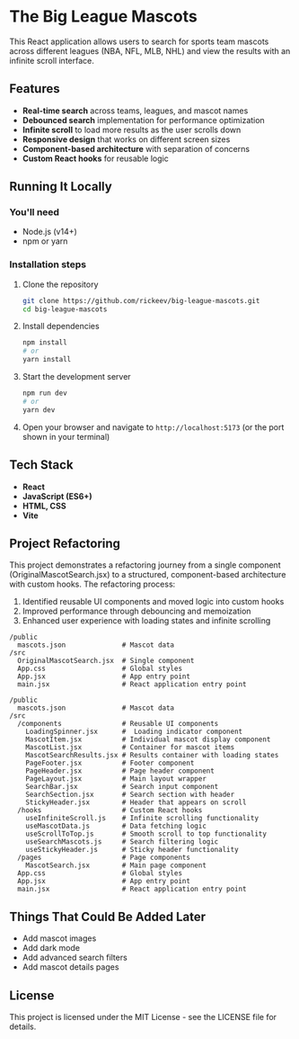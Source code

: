 # The Big League Mascots

This React application allows users to search for sports team mascots across different leagues (NBA, NFL, MLB, NHL) and view the results with an infinite scroll interface. 

## Features

- **Real-time search** across teams, leagues, and mascot names
- **Debounced search** implementation for performance optimization
- **Infinite scroll** to load more results as the user scrolls down
- **Responsive design** that works on different screen sizes
- **Component-based architecture** with separation of concerns
- **Custom React hooks** for reusable logic

## Running It Locally

### You'll need

- Node.js (v14+)
- npm or yarn

### Installation steps

1. Clone the repository
   ```bash
   git clone https://github.com/rickeev/big-league-mascots.git
   cd big-league-mascots
   ```

2. Install dependencies
   ```bash
   npm install
   # or
   yarn install
   ```

3. Start the development server
   ```bash
   npm run dev
   # or
   yarn dev
   ```

4. Open your browser and navigate to `http://localhost:5173` (or the port shown in your terminal)


## Tech Stack

- **React**
- **JavaScript (ES6+)**
- **HTML, CSS**
- **Vite**

## Project Refactoring

This project demonstrates a refactoring journey from a single component (OriginalMascotSearch.jsx) to a structured, component-based architecture with custom hooks. The refactoring process:

1. Identified reusable UI components and moved logic into custom hooks
2. Improved performance through debouncing and memoization
3. Enhanced user experience with loading states and infinite scrolling

```
/public
  mascots.json              # Mascot data
/src
  OriginalMascotSearch.jsx  # Single component
  App.css                   # Global styles
  App.jsx                   # App entry point
  main.jsx                  # React application entry point
```

```
/public
  mascots.json              # Mascot data
/src
  /components               # Reusable UI components
    LoadingSpinner.jsx      #  Loading indicator component
    MascotItem.jsx          # Individual mascot display component
    MascotList.jsx          # Container for mascot items
    MascotSearchResults.jsx # Results container with loading states
    PageFooter.jsx          # Footer component
    PageHeader.jsx          # Page header component
    PageLayout.jsx          # Main layout wrapper
    SearchBar.jsx           # Search input component
    SearchSection.jsx       # Search section with header
    StickyHeader.jsx        # Header that appears on scroll
  /hooks                    # Custom React hooks
    useInfiniteScroll.js    # Infinite scrolling functionality
    useMascotData.js        # Data fetching logic
    useScrollToTop.js       # Smooth scroll to top functionality
    useSearchMascots.js     # Search filtering logic
    useStickyHeader.js      # Sticky header functionality
  /pages                    # Page components
    MascotSearch.jsx        # Main page component
  App.css                   # Global styles
  App.jsx                   # App entry point
  main.jsx                  # React application entry point
```

## Things That Could Be Added Later

- Add mascot images
- Add dark mode
- Add advanced search filters
- Add mascot details pages

## License

This project is licensed under the MIT License - see the LICENSE file for details.